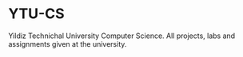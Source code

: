 # YTU-CS
Yildiz Technichal University Computer Science.
All projects, labs and assignments given at the university.
